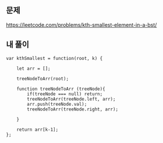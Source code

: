## 문제  
https://leetcode.com/problems/kth-smallest-element-in-a-bst/  

## 내 풀이  
```
var kthSmallest = function(root, k) {
    
    let arr = [];
    
    treeNodeToArr(root);
    
    function treeNodeToArr (treeNode){
        if(treeNode === null) return;
        treeNodeToArr(treeNode.left, arr);
        arr.push(treeNode.val);
        treeNodeToArr(treeNode.right, arr);
        
    }
    
    return arr[k-1];
};

```
